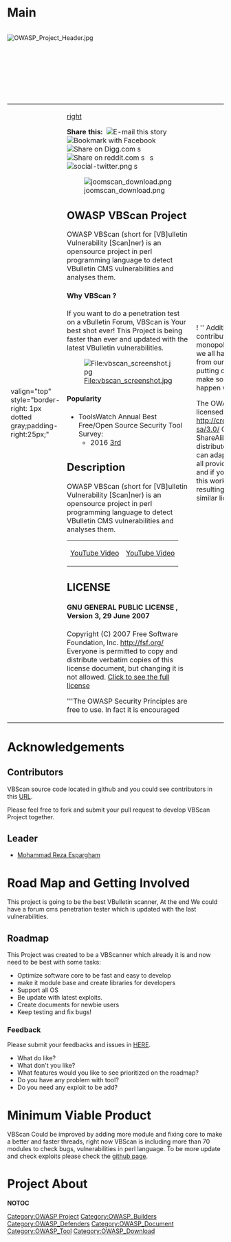 # Main

<div style="width:100%;height:160px;border:0,margin:0;overflow: hidden;">

![OWASP_Project_Header.jpg](OWASP_Project_Header.jpg
"OWASP_Project_Header.jpg")

</div>

<table>
<tbody>
<tr class="odd">
<td><p>valign="top" style="border-right: 1px dotted gray;padding-right:25px;"</p></td>
<td><p><a href="file:VBScan_Logo.png" title="wikilink">right</a></p>
<div class="plainlinks">
<p><strong>Share this:</strong>  <span title="Share via e-mail" class="plainlinks"><img src="social-email.png" title="fig:E-mail this story" alt="E-mail this story" /></span> <span title="Share on Facebook"><img src="social-facebook.png" title="fig:Bookmark with Facebook" alt="Bookmark with Facebook" /></span> <span  title="Share on Digg"><img src="social-digg.png" title="fig:Share on Digg.com" alt="Share on Digg.com" /></span> <span  title="Share on delicious"><img src="social-delicious.png" title="fig:social-delicious.png" alt="social-delicious.png" width="16" /></span> <span  title="Share on reddit"><img src="social-reddit.png" title="fig:Share on reddit.com" alt="Share on reddit.com" /></span> <span  title="Share on StumbleUpon"><img src="social-stumbleupon.png" title="fig:social-stumbleupon.png" alt="social-stumbleupon.png" width="16" /></span> <span  title="Share on LinkedIn"><img src="social-linkedin.png" title="fig:social-linkedin.png" alt="social-linkedin.png" width="16" /></span> <span title="Share on Twitter"><img src="social-twitter.png" title="fig:social-twitter.png" alt="social-twitter.png" /></span> <span title="Seed on Newsvine"><img src="social-newsvine.png" title="fig:social-newsvine.png" alt="social-newsvine.png" width="16" /></span></p>
</div>
<figure>
<img src="joomscan_download.png" title="joomscan_download.png" alt="joomscan_download.png" /><figcaption>joomscan_download.png</figcaption>
</figure>
<h2 id="owasp_vbscan_project">OWASP VBScan Project</h2>
<p>OWASP VBScan (short for [VB]ulletin Vulnerability [Scan]ner) is an opensource project in perl programming language to detect VBulletin CMS vulnerabilities and analyses them.</p>
<h4 id="why_vbscan">Why VBScan ?</h4>
<p>If you want to do a penetration test on a vBulletin Forum, VBScan is Your best shot ever! This Project is being faster than ever and updated with the latest VBulletin vulnerabilities.</p>
<figure>
<img src="vbscan_screenshot.jpg" title="File:vbscan_screenshot.jpg" alt="File:vbscan_screenshot.jpg" /><figcaption><a href="File:vbscan_screenshot.jpg">File:vbscan_screenshot.jpg</a></figcaption>
</figure>
<h4 id="popularity">Popularity</h4>
<ul>
<li>ToolsWatch Annual Best Free/Open Source Security Tool Survey:
<ul>
<li>2016 <a href="http://www.toolswatch.org/2017/02/2016-top-security-tools-as-voted-by-toolswatch-org-readers/">3rd</a></li>
</ul></li>
</ul>
<h2 id="description">Description</h2>
<p><span style="color:#ff0000"></p>
<p>OWASP VBScan (short for [VB]ulletin Vulnerability [Scan]ner) is an opensource project in perl programming language to detect VBulletin CMS vulnerabilities and analyses them.</p>
<table>
<tbody>
<tr class="odd">
<td><p><a href="https://www.youtube.com/watch?v=NGEtJoGL2yA">YouTube Video</a></p></td>
<td><p><a href="https://www.youtube.com/watch?v=SirozqDYERA">YouTube Video</a></p></td>
</tr>
</tbody>
</table>
<h2 id="license">LICENSE</h2>
<h4 id="gnu_general_public_license_version_3_29_june_2007">GNU GENERAL PUBLIC LICENSE , Version 3, 29 June 2007</h4>
<p>Copyright (C) 2007 Free Software Foundation, Inc. <a href="http://fsf.org/">http://fsf.org/</a> Everyone is permitted to copy and distribute verbatim copies of this license document, but changing it is not allowed. <a href="https://github.com/rezasp/vbscan/blob/master/COPYING.GPL">Click to see the full license</a></p>
<p>'''The OWASP Security Principles are free to use. In fact it is encouraged</p></td>
<td><p>! '' Additionally, I also encourage you to contribute back to the project. I have no monopoly on this knowledge; however, we all have pieces of this knowledge from our experience. Let's begin by putting our individual pieces together to make something great. Great things happen when people work together.</p>
<p>The OWASP Security Principles are licensed under the <a href="http://creativecommons.org/licenses/by-sa/3.0/">http://creativecommons.org/licenses/by-sa/3.0/</a> Creative Commons Attribution-ShareAlike 3.0 license], so you can copy, distribute and transmit the work, and you can adapt it, and use it commercially, but all provided that you attribute the work and if you alter, transform, or build upon this work, you may distribute the resulting work only under the same or similar license to this one.</p></td>
<td><p>valign="top" style="padding-left:25px;width:200px;border-right: 1px dotted gray;padding-right:25px;"</p></td>
<td><h2 id="quick_download">Quick Download</h2>
<p><a href="https://github.com/rezasp/vbscan">Github Page.</a></p>
<p>[Download Page.]</p>
<ul>
<li><a href="https://github.com/rezasp/vbscan/zipball/master">.zip file.</a></li>
<li><a href="https://github.com/rezasp/vbscan/tarball/master">.tgz file.</a></li>
</ul>
<h2 id="project_leader">Project Leader</h2>
<p><a href="mailto:reza.espargham@owasp.org">Mohammad Reza Espargham</a></p>
<h2 id="contributors_main_developers">Contributors &amp; Main Developers</h2>
<ul>
<li><a href="https://github.com/TahaDaneshnia">Taha Daneshnia</a></li>
<li><a href="https://github.com/saturn99">saturn99</a></li>
</ul>
<h2 id="classifications">Classifications</h2>
<table>
<tbody>
<tr class="odd">
<td><p>colspan="2" align="center"</p></td>
<td><figure>
<img src="Project_Type_Files_TOOL.jpg" title="Project_Type_Files_TOOL.jpg" alt="Project_Type_Files_TOOL.jpg" /><figcaption>Project_Type_Files_TOOL.jpg</figcaption>
</figure></td>
</tr>
<tr class="even">
<td><p>align="center" valign="top" width="50%" rowspan="2"</p></td>
<td><figure>
<img src="Owasp-incubator-trans-85.png" title="Owasp-incubator-trans-85.png" alt="Owasp-incubator-trans-85.png" /><figcaption>Owasp-incubator-trans-85.png</figcaption>
</figure></td>
</tr>
<tr class="odd">
<td><p>align="center" valign="top" width="50%"</p></td>
<td><figure>
<img src="Owasp-defenders-small.png" title="Owasp-defenders-small.png" alt="Owasp-defenders-small.png" /><figcaption>Owasp-defenders-small.png</figcaption>
</figure></td>
</tr>
<tr class="even">
<td><p>colspan="2" align="center"</p></td>
<td><figure>
<img src="Agplv3-155x51.png" title="Agplv3-155x51.png" alt="Agplv3-155x51.png" /><figcaption>Agplv3-155x51.png</figcaption>
</figure></td>
</tr>
</tbody>
</table></td>
<td><p>valign="top" style="padding-left:25px;width:200px;"</p></td>
<td><h2 id="news_and_events">News and Events</h2>
<ul>
<li>VBScan 0.1.8 - "Self Challenge" Released</li>
<li>OWASP VBScan was introduced in OFFSECONF 2017</li>
<li><a href="http://www.toolswatch.org/2017/02/2016-top-security-tools-as-voted-by-toolswatch-org-readers/">OWAPS VBScan came third in the Top Security Tools of 2016 as voted by ToolsWatch.org readers</a></li>
<li>VBScan 0.1.7.1 - "Larry Wall" Released</li>
<li>VBScan 0.1.7 - "Larry Wall" Released</li>
<li>OWASP VBScan has been selected for BSides/BlackHat USA 2016</li>
<li>VBScan 0.1.6 - "Dennis Ritchie again" Released</li>
<li>VBScan 0.1.5 - "Dennis Ritchie" Released</li>
</ul></td>
</tr>
</tbody>
</table>

# Acknowledgements

## Contributors

VBScan source code located in github and you could see contributors in
this [URL](https://github.com/rezasp/vbscan/graphs/contributors).

Please feel free to fork and submit your pull request to develop VBScan
Project together.

## Leader

  - [Mohammad Reza
    Espargham](https://www.owasp.org/index.php/User:rezasp)

# Road Map and Getting Involved

This project is going to be the best VBulletin scanner, At the end We
could have a forum cms penetration tester which is updated with the last
vulnerabilities.

## Roadmap

This Project was created to be a VBScanner which already it is and now
need to be best with some tasks:

  - Optimize software core to be fast and easy to develop
  - make it module base and create libraries for developers
  - Support all OS
  - Be update with latest exploits.
  - Create documents for newbie users
  - Keep testing and fix bugs\!

### Feedback

Please submit your feedbacks and issues in
[HERE](https://github.com/rezasp/vbscan/issues).

  - What do like?
  - What don't you like?
  - What features would you like to see prioritized on the roadmap?
  - Do you have any problem with tool?
  - Do you need any exploit to be add?

# Minimum Viable Product

VBScan Could be improved by adding more module and fixing core to make a
better and faster threads, right now VBScan is including more than 70
modules to check bugs, vulnerabilities in perl language. To be more
update and check exploits please check the [github
page](https://github.com/rezasp/vbscan).

# Project About

__NOTOC__ <headertabs />

[Category:OWASP Project](Category:OWASP_Project "wikilink")
[Category:OWASP_Builders](Category:OWASP_Builders "wikilink")
[Category:OWASP_Defenders](Category:OWASP_Defenders "wikilink")
[Category:OWASP_Document](Category:OWASP_Document "wikilink")
[Category:OWASP_Tool](Category:OWASP_Tool "wikilink")
[Category:OWASP_Download](Category:OWASP_Download "wikilink")